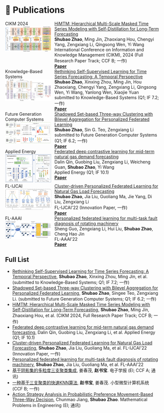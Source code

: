 
# 📝 Publications 
<!--## 🎙 Speech Synthesis-->

<style>
.paper-box {
  display: flex;
  align-items: flex-start; /* Align items to the top */
}
.paper-box-image {
  flex: 0 0 30%; /* Adjust the width of the image container */
  margin-right: 10px; /* Adjust the space between image and text */
}
.paper-box-image img {
  width: 100%; /* Make the image take the full width of its container */
}
.paper-box-text {
  flex: 1; /* Allow the text container to take the remaining space */
}
</style>

<div class='paper-box'>
  <div class='paper-box-image'>
    <div>
      <div class="badge">CIKM 2024</div>
      <img src='images/CIKM.jpg' alt="sym">
    </div>
  </div>
  <div class='paper-box-text'>
    <a href="https://arxiv.org/abs/2401.05012">HiMTM: Hierarchical Multi-Scale Masked Time Series Modeling with Self-Distillation for Long-Term Forecasting</a> <br />
    <strong>Shubao Zhao</strong>, Ming Jin, Zhaoxiang Hou, Chengyi Yang, Zengxiang Li, Qingsong Wen, Yi Wang <br />
    International Conference on Information and Knowledge Management (CIKM), 2024 (Full Research Paper Track; CCF B; 一作) <br />
    <a href="https://arxiv.org/abs/2401.05012"><strong>Paper</strong></a>
  </div>
</div>

<div class='paper-box'>
  <div class='paper-box-image'>
    <div>
      <div class="badge">Knowledge-Based Systems</div>
      <img src='images/KBS.jpg' alt="sym">
    </div>
  </div>
  <div class='paper-box-text'>
    <a href="https://papers.ssrn.com/sol3/papers.cfm?abstract_id=4893607">Rethinking Self-Supervised Learning for Time Series Forecasting: A Temporal Perspective</a> <br />
    <strong>Shubao Zhao</strong>, Xinxing Zhou, Ming Jin, Hou Zhaoxiang, Chengyi Yang, Zengxiang Li, Qingsong Wen, Yi Wang, Yanlong Wen, Xiaojie Yuan <br />
    submitted to Knowledge-Based Systems (Q1; IF 7.2; 一作) <br />
    <a href="https://papers.ssrn.com/sol3/papers.cfm?abstract_id=4893607"><strong>Paper</strong></a>
  </div>
</div>

<div class='paper-box'>
  <div class='paper-box-image'>
    <div>
      <div class="badge">Future Generation Computer Systems</div>
      <img src='images/FGCS.jpg' alt="sym">
    </div>
  </div>
  <div class='paper-box-text'>
    <a href="https://scholar.google.com/citations?user=UFzTZJgAAAAJ&hl=zh-CN">Shadowed Set-based Three-way Clustering with Bilevel Aggregation for Personalized Federated Learning</a> <br />
    <strong>Shubao Zhao</strong>, Sin G. Teo, Zengxiang Li <br />
    submitted to Future Generation Computer Systems (Q1; IF 6.2; 一作) <br />
    <a href="https://papers.ssrn.com/sol3/papers.cfm?abstract_id=4893607"><strong>Paper</strong></a>
  </div>
</div>

<div class='paper-box'>
  <div class='paper-box-image'>
    <div>
      <div class="badge">Applied Energy</div>
      <img src='images/applied.jpg' alt="sym">
    </div>
  </div>
  <div class='paper-box-text'>
    <a href="https://www.sciencedirect.com/science/article/abs/pii/S030626192300867X">Federated deep contrastive learning for mid-term natural gas demand forecasting</a> <br />
    Dalin Qin, Guobing Liu, Zengxiang Li, Weicheng Guan, <strong>Shubao Zhao</strong>, Yi Wang <br />
    Applied Energy (Q1; IF 10.1) <br />
    <a href="https://www.sciencedirect.com/science/article/abs/pii/S030626192300867X"><strong>Paper</strong></a>
  </div>
</div>

<div class='paper-box'>
  <div class='paper-box-image'>
    <div>
      <div class="badge">FL-IJCAI</div>
      <img src='images/IJCAI22.jpg' alt="sym">
    </div>
  </div>
  <div class='paper-box-text'>
    <a href="https://link.springer.com/chapter/10.1007/978-3-031-28996-5_10">Cluster-driven Personalized Federated Learning for Natural Gas Load Forecasting</a> <br />
    <strong>Shubao Zhao</strong>, Jia Liu, Guoliang Ma, Jie Yang, Di Liu, Zengxiang Li <br />
    FL-IJCAI'22 (Innovation Paper, 一作) <br />
    <a href="https://link.springer.com/chapter/10.1007/978-3-031-28996-5_10"><strong>Paper</strong></a>
  </div>
</div>

<div class='paper-box'>
  <div class='paper-box-image'>
    <div>
      <div class="badge">FL-AAAI</div>
      <img src='images/AAAI22.jpg' alt="sym">
    </div>
  </div>
  <div class='paper-box-text'>
    <a href="https://arxiv.org/abs/2211.09406">Personalized federated learning for multi-task fault diagnosis of rotating machinery</a> <br />
    Sheng Guo, Zengxiang Li, Hui Liu, <strong>Shubao Zhao</strong>, Cheng Hao Jin <br />
    FL-AAAI'22 <br />
    <a href="https://arxiv.org/abs/2211.09406"><strong>Paper</strong></a>
  </div>
</div>



## Full List

- [Rethinking Self-Supervised Learning for Time Series Forecasting: A Temporal Perspective](https://papers.ssrn.com/sol3/papers.cfm?abstract_id=4893607), **Shubao Zhao**, Xinxing Zhou, Ming Jin, et al. (submitted to Knowledge-Based Systems; Q1; IF 7.2; 一作)
- [Shadowed Set-based Three-way Clustering with Bilevel Aggregation for Personalized Federated Learning](https://scholar.google.com/citations?user=UFzTZJgAAAAJ&hl=zh-CN), **Shubao Zhao**, Singee Teo, Zengxiang Li. (submitted to Future Generation Computer Systems; Q1; IF 6.2; 一作)
- [HiMTM: Hierarchical Multi-Scale Masked Time Series Modeling with Self-Distillation for Long-Term Forecasting](https://arxiv.org/abs/2401.05012), **Shubao Zhao**, Ming Jin, Zhaoxiang Hou, et al. (CIKM 2024, Full Research Paper Track; CCF B; 一作)
- [Federated deep contrastive learning for mid-term natural gas demand forecasting](https://www.sciencedirect.com/science/article/abs/pii/S030626192300867X), Dalin Qin, Guobing Liu, Zengxiang Li, et al. Applied Energy (Q1; IF 10.1)
- [Cluster-driven Personalized Federated Learning for Natural Gas Load Forecasting](https://link.springer.com/chapter/10.1007/978-3-031-28996-5_10), **Shubao Zhao**, Jia Liu, Guoliang Ma, et al. FL-IJCAI'22 (Innovation Paper, 一作)
- [Personalized federated learning for multi-task fault diagnosis of rotating machinery](https://arxiv.org/abs/2211.09406), **Shubao Zhao**, Jia Liu, Guoliang Ma, et al. FL-AAAI'22
- [基于阴影集的多粒度三支聚类集成](https://www.ejournal.org.cn/CN/10.12263/DZXB.20200626), 姜春茂, **赵书宝**. 电子学报 (EI; CCF A; 通讯)
- [一种基于三支聚类的快速KNN算法](http://xwxt.sict.ac.cn/CN/Y2021/V42/I9/1845), **赵书宝**, 姜春茂. 小型微型计算机系统 (CCF B; 一作)
- [Action Strategy Analysis in Probabilistic Preference Movement-Based Three-Way Decision]([http://xwxt.sict.ac.cn/CN/Y2021/V42/I9/1845](https://onlinelibrary.wiley.com/doi/full/10.1155/2020/5436507)), Chunmao Jiang, **Shubao Zhao**. Mathematical Problems in Engineering (EI; 通讯)


